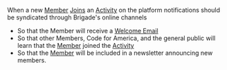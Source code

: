 When a new [Member](member.md) [Joins](join_activity.md) an [Activity](activity.md) on the platform notifications should be syndicated through Brigade's online channels
* So that the Member will receive a [Welcome Email](template_activity_welcome.md)
* So that other Members, Code for America, and the general public will learn that the [Member](member.md) joined the [Activity](activity.md)
* So that the [Member](member.md) will be included in a newsletter announcing new members.